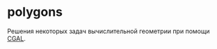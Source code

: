 # polygons

Решения некоторых задач вычислительной геометрии при помощи [CGAL](https://www.cgal.org/).
